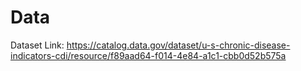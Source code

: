 # Data 
Dataset Link: https://catalog.data.gov/dataset/u-s-chronic-disease-indicators-cdi/resource/f89aad64-f014-4e84-a1c1-cbb0d52b575a

